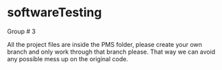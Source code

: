 # softwareTesting
Group # 3

All the project files are inside the PMS folder, please create your own branch and only work through that branch please. That way we can avoid any possible mess up on the original code. 
